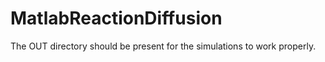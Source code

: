 # MatlabReactionDiffusion
The OUT directory should be present for
the simulations to work properly.
